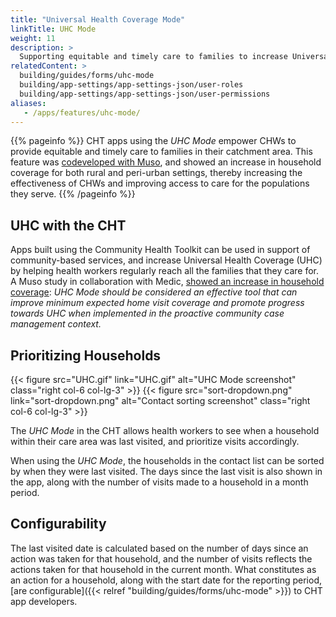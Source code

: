 ```yaml
---
title: "Universal Health Coverage Mode"
linkTitle: UHC Mode
weight: 11
description: >
  Supporting equitable and timely care to families to increase Universal Health Coverage (UHC)
relatedContent: >
  building/guides/forms/uhc-mode
  building/app-settings/app-settings-json/user-roles
  building/app-settings/app-settings-json/user-permissions
aliases:
   - /apps/features/uhc-mode/
---
```


{{% pageinfo %}}
CHT apps using the _UHC Mode_ empower CHWs to provide equitable and timely care to families in their catchment area. This feature was [codeveloped with Muso](https://www.musohealth.org/post/new-study-demonstrates-how-digital-health-tools-can-enable-progress-towards-universal-health-care), and showed an increase in household coverage for both rural and peri-urban settings, thereby increasing the effectiveness of CHWs and improving access to care for the populations they serve. 
{{% /pageinfo %}}

## UHC with the CHT
Apps built using the Community Health Toolkit can be used in support of community-based services, and increase Universal Health Coverage (UHC) by helping health workers regularly reach all the families that they care for. A Muso study in collaboration with Medic, [showed an increase in household coverage](https://drive.google.com/file/d/1fXruezV7sCo-CtJfi8WDivzgMcKZNdXM/view): _UHC Mode should be considered an effective tool that can improve minimum expected home visit coverage and promote progress towards UHC when implemented in the proactive community case management context._

## Prioritizing Households
{{< figure src="UHC.gif" link="UHC.gif" alt="UHC Mode screenshot" class="right col-6 col-lg-3" >}}
{{< figure src="sort-dropdown.png" link="sort-dropdown.png" alt="Contact sorting screenshot" class="right col-6 col-lg-3" >}}

The _UHC Mode_ in the CHT allows health workers to see when a household within their care area was last visited, and prioritize visits accordingly.

When using the _UHC Mode_, the households in the contact list can be sorted by when they were last visited. The days since the last visit is also shown in the app, along with the number of visits made to a household in a month period. 

## Configurability
The last visited date is calculated based on the number of days since an action was taken for that household, and the number of visits reflects the actions taken for that household in the current month. What constitutes as an action for a household, along with the start date for the reporting period, [are configurable]({{< relref "building/guides/forms/uhc-mode" >}}) to CHT app developers.
